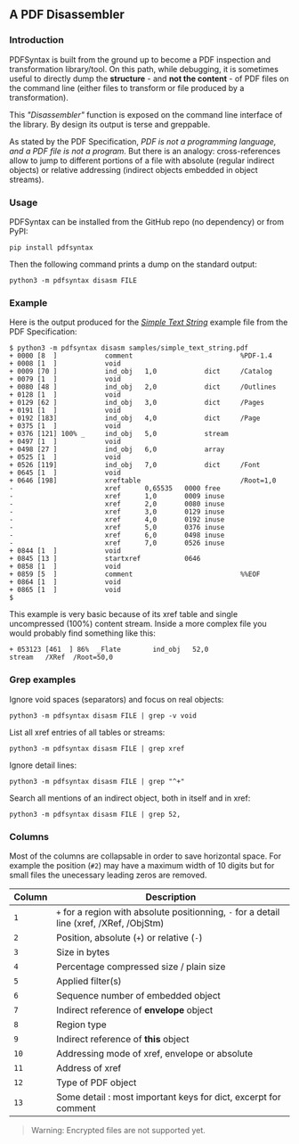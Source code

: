 ## A PDF Disassembler

### Introduction
PDFSyntax is built from the ground up to become a PDF inspection and transformation library/tool. On this path, while debugging,  it is sometimes useful to directly dump the **structure** - and **not the content** - of PDF files on the command line (either files to transform or file produced by a transformation).

This _"Disassembler"_ function is exposed on the command line interface of the library. By design its output is terse and greppable.

As stated by the PDF Specification, _PDF is not a programming language, and a PDF file is not a program._ But there is an analogy: cross-references allow to jump to different portions of a file with absolute (regular indirect objects) or relative addressing (indirect objects embedded in object streams).

### Usage
PDFSyntax can be installed from the GitHub repo (no dependency) or from PyPI:

    pip install pdfsyntax

Then the following command prints a dump on the standard output:

    python3 -m pdfsyntax disasm FILE

### Example
Here is the output produced for the [_Simple Text String_](https://github.com/desgeeko/pdfsyntax/raw/main/samples/simple_text_string.pdf) example file from the PDF Specification:

```
$ python3 -m pdfsyntax disasm samples/simple_text_string.pdf
+ 0000 [8  ]            comment                           %PDF-1.4            
+ 0008 [1  ]            void                                                  
+ 0009 [70 ]            ind_obj   1,0            dict     /Catalog            
+ 0079 [1  ]            void                                                  
+ 0080 [48 ]            ind_obj   2,0            dict     /Outlines           
+ 0128 [1  ]            void                                                  
+ 0129 [62 ]            ind_obj   3,0            dict     /Pages              
+ 0191 [1  ]            void                                                  
+ 0192 [183]            ind_obj   4,0            dict     /Page               
+ 0375 [1  ]            void                                                  
+ 0376 [121] 100% _     ind_obj   5,0            stream                       
+ 0497 [1  ]            void                                                  
+ 0498 [27 ]            ind_obj   6,0            array                        
+ 0525 [1  ]            void                                                  
+ 0526 [119]            ind_obj   7,0            dict     /Font               
+ 0645 [1  ]            void                                                  
+ 0646 [198]            xreftable                         /Root=1,0
-                       xref      0,65535   0000 free                         
-                       xref      1,0       0009 inuse                        
-                       xref      2,0       0080 inuse                        
-                       xref      3,0       0129 inuse                        
-                       xref      4,0       0192 inuse                        
-                       xref      5,0       0376 inuse                        
-                       xref      6,0       0498 inuse                        
-                       xref      7,0       0526 inuse                        
+ 0844 [1  ]            void                                                  
+ 0845 [13 ]            startxref           0646                              
+ 0858 [1  ]            void                                                  
+ 0859 [5  ]            comment                           %%EOF               
+ 0864 [1  ]            void                                                  
+ 0865 [1  ]            void                                                  
$ 
```

This example is very basic because of its xref table and single uncompressed (100%) content stream. Inside a more complex file you would probably find something like this:

```
+ 053123 [461  ] 86%  _Flate        ind_obj   52,0               stream   /XRef  /Root=50,0   
```


### Grep examples
Ignore void spaces (separators) and focus on real objects:

    python3 -m pdfsyntax disasm FILE | grep -v void

List all xref entries of all tables or streams:

    python3 -m pdfsyntax disasm FILE | grep xref

Ignore detail lines:

    python3 -m pdfsyntax disasm FILE | grep "^+"

Search all mentions of an indirect object, both in itself and in xref:

    python3 -m pdfsyntax disasm FILE | grep 52,


### Columns

Most of the columns are collapsable in order to save horizontal space. For example the position (`#2`) may have a maximum width of 10 digits but for small files the unecessary leading zeros are removed.

| Column | Description |
|--------|-------------|
| `1`     | `+` for a region with absolute positionning, `-` for a detail line (xref, /XRef, /ObjStm)|
| `2`     | Position, absolute (`+`) or relative (`-`)|
| `3`     | Size in bytes|
| `4`     | Percentage compressed size / plain size|
| `5`     | Applied filter(s)|
| `6`     | Sequence number of embedded object|
| `7`     | Indirect reference of **envelope** object|
| `8`     | Region type|
| `9`     | Indirect reference of **this** object|
| `10`    | Addressing mode of xref, envelope or absolute|
| `11`    | Address of xref|
| `12`    | Type of PDF object|
| `13`    | Some detail : most important keys for dict, excerpt for comment|


> Warning: Encrypted files are not supported yet. 

